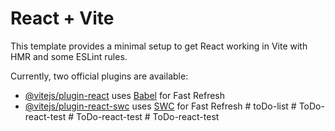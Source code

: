 # React + Vite

This template provides a minimal setup to get React working in Vite with HMR and some ESLint rules.

Currently, two official plugins are available:

- [@vitejs/plugin-react](https://github.com/vitejs/vite-plugin-react/blob/main/packages/plugin-react/README.md) uses [Babel](https://babeljs.io/) for Fast Refresh
- [@vitejs/plugin-react-swc](https://github.com/vitejs/vite-plugin-react-swc) uses [SWC](https://swc.rs/) for Fast Refresh
#   t o D o - l i s t  
 #   T o D o - r e a c t - t e s t  
 #   T o D o - r e a c t - t e s t  
 #   T o D o - r e a c t - t e s t  
 